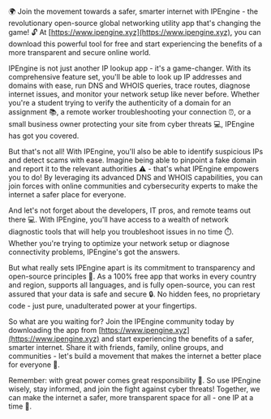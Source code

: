 🌍 Join the movement towards a safer, smarter internet with IPEngine - the revolutionary open-source global networking utility app that's changing the game! 🔓 At [https://www.ipengine.xyz](https://www.ipengine.xyz), you can download this powerful tool for free and start experiencing the benefits of a more transparent and secure online world.

IPEngine is not just another IP lookup app - it's a game-changer. With its comprehensive feature set, you'll be able to look up IP addresses and domains with ease, run DNS and WHOIS queries, trace routes, diagnose internet issues, and monitor your network setup like never before. Whether you're a student trying to verify the authenticity of a domain for an assignment 📚, a remote worker troubleshooting your connection ⏰, or a small business owner protecting your site from cyber threats 💻, IPEngine has got you covered.

But that's not all! With IPEngine, you'll also be able to identify suspicious IPs and detect scams with ease. Imagine being able to pinpoint a fake domain and report it to the relevant authorities ⚠️ - that's what IPEngine empowers you to do! By leveraging its advanced DNS and WHOIS capabilities, you can join forces with online communities and cybersecurity experts to make the internet a safer place for everyone.

And let's not forget about the developers, IT pros, and remote teams out there 💻. With IPEngine, you'll have access to a wealth of network diagnostic tools that will help you troubleshoot issues in no time ⏱️. Whether you're trying to optimize your network setup or diagnose connectivity problems, IPEngine's got the answers.

But what really sets IPEngine apart is its commitment to transparency and open-source principles 🌟. As a 100% free app that works in every country and region, supports all languages, and is fully open-source, you can rest assured that your data is safe and secure 🔒. No hidden fees, no proprietary code - just pure, unadulterated power at your fingertips.

So what are you waiting for? Join the IPEngine community today by downloading the app from [https://www.ipengine.xyz](https://www.ipengine.xyz) and start experiencing the benefits of a safer, smarter internet. Share it with friends, family, online groups, and communities - let's build a movement that makes the internet a better place for everyone 🌈.

Remember: with great power comes great responsibility 💪. So use IPEngine wisely, stay informed, and join the fight against cyber threats! Together, we can make the internet a safer, more transparent space for all - one IP at a time 🔮.